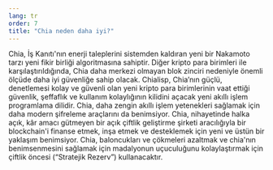 ```yaml
---
lang: tr
order: 7
title: "Chia neden daha iyi?"
---
```


Chia, İş Kanıtı'nın enerji taleplerini sistemden kaldıran yeni bir Nakamoto tarzı yeni fikir birliği algoritmasına sahiptir. Diğer kripto para birimleri ile karşılaştırıldığında, Chia daha merkezi olmayan blok zinciri nedeniyle önemli ölçüde daha iyi güvenliğe sahip olacak. Chialisp, Chia’nın güçlü, denetlemesi kolay ve güvenli olan yeni kripto para birimlerinin vaat ettiği güvenlik, şeffaflık ve kullanım kolaylığının kilidini açacak yeni akıllı işlem programlama dilidir. Chia, daha zengin akıllı işlem yetenekleri sağlamak için daha modern şifreleme araçlarını da benimsiyor. Chia, nihayetinde halka açık, kâr amacı gütmeyen bir açık çiftlik geliştirme şirketi aracılığıyla bir blockchain'i finanse etmek, inşa etmek ve desteklemek için yeni ve üstün bir yaklaşım benimsiyor. Chia, baloncukları ve çökmeleri azaltmak ve chia'nın benimsenmesini sağlamak için madalyonun uçuculuğunu kolaylaştırmak için çiftlik öncesi (“Stratejik Rezerv”) kullanacaktır.
